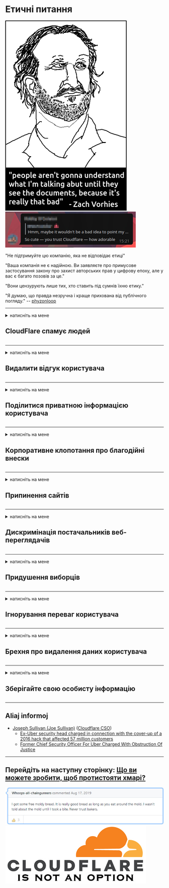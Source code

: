 # Етичні питання

![](../image/itsreallythatbad.jpg)
![](../image/telegram/c81238387627b4bfd3dcd60f56d41626.jpg)

"Не підтримуйте цю компанію, яка не відповідає етиці"

"Ваша компанія не є надійною. Ви заявляєте про примусове застосування закону про захист авторських прав у цифрову епоху, але у вас є багато позовів за це."

"Вони цензурують лише тих, хто ставить під сумнів їхню етику."

"Я думаю, що правда незручна і краще прихована від публічного погляду."  -- [phyzonloop](https://twitter.com/phyzonloop)


---


<details>
<summary>натисніть на мене

## CloudFlare спамує людей
</summary>


Cloudflare надсилає спам-листи електронним повідомленням, які не належать Cloudflare.

- Лише надсилайте електронні листи абонентам, які ввійшли в обліковий запис
- Коли користувач скаже «стоп», то перестань надсилати електронну пошту

Це так просто. Але Cloudflare байдуже.
Cloudflare сказав, що використання їх служби може зупинити всіх спамерів або зловмисників.
Як можна зупинити Cloudflare, не активуючи Cloudflare?


| 🖼 | 🖼 |
| --- | --- |
| ![](../image/cfspam01.jpg) | ![](../image/cfspam03.jpg) |
| ![](../image/cfspam02.jpg) | ![](../image/cfspambrittany.jpg)<br>![](../image/cfspamtwtr.jpg) |

</details>

---

<details>
<summary>натисніть на мене

## Видалити відгук користувача
</summary>


Негативні відгуки цензури Cloudflare.
Якщо ви публікуєте текст проти Cloudflare у Twitter, у вас є шанс отримати відповідь від співробітника Cloudflare із повідомленням «Ні, це не так».
Якщо ви опублікуєте негативний відгук на будь-якому веб-сайті, він спробує цензурувати його.


| 🖼 | 🖼 |
| --- | --- |
| ![](../image/cfcenrev_01.jpg)<br>![](../image/cfcenrev_02.jpg) | ![](../image/cfcenrev_03.jpg) |

</details>

---

<details>
<summary>натисніть на мене

## Поділитися приватною інформацією користувача
</summary>


Cloudflare має масову проблему домагань.
Cloudflare ділиться особистою інформацією тих, хто скаржиться на розміщені сайти.
Іноді вони просять вас вказати справжнє посвідчення особи.
Якщо ви не хочете, щоб вас переслідували, нападали, вбивали чи вбивали, краще тримайтеся подалі від веб-сайтів Cloudflared.


| 🖼 | 🖼 |
| --- | --- |
| ![](../image/cfdox_what.jpg) | ![](../image/cfdox_swat.jpg) |
| ![](../image/cfdox_kill.jpg) | ![](../image/cfdox_threat.jpg) |
| ![](../image/cfdox_dox.jpg) | ![](../image/cfdox_ex1.jpg)<br>![](../image/cfdox_ex2.jpg) |

</details>

---

<details>
<summary>натисніть на мене

## Корпоративне клопотання про благодійні внески
</summary>


CloudFlare просить благодійних внесків.
Дуже жахливо, що американська корпорація просить благодійності поряд з неприбутковими організаціями, які мають добрі справи.
Якщо вам подобається блокувати людей або витрачати час на людей, ви можете замовити піцу для працівників Cloudflare.


![](../image/cfdonate.jpg)

</details>

---

<details>
<summary>натисніть на мене

## Припинення сайтів
</summary>


Що ви зробите, якщо ваш сайт раптово знищиться?
Є повідомлення, що Cloudflare видаляє конфігурацію користувача або зупиняє послугу без будь-якого попередження, мовчки.
Ми пропонуємо вам знайти кращого постачальника.

![](../image/cftmnt.jpg)

</details>

---

<details>
<summary>натисніть на мене

## Дискримінація постачальників веб-переглядачів
</summary>


CloudFlare надає переважне ставлення до тих, хто використовує Firefox, водночас надаючи вороже ставлення до користувачів, які не переглядають Tor, через Tor.
Користувачі, які по праву відмовляються виконувати невільний JavaScript, також отримують вороже ставлення.
Ця нерівність доступу - це зловживання мережевим нейтралітетом та зловживання владою.

![](../image/browdifftbcx.gif)

- Зліва: браузер Tor, праворуч: Chrome. Ідентична IP-адреса.

![](../image/browserdiff.jpg)

- Зліва: браузер Tor браузера Javascript вимкнено, cookie увімкнено
- Праворуч: Chrome Javascript увімкнено, cookie відключено

![](../image/cfsiryoublocked.jpg)

- QuteBrowser (другорядний браузер) без Tor (Clearnet IP)

| ***Веб-переглядач*** | ***Лікування доступу*** |
| --- | --- |
| Tor Browser (Javascript увімкнено) | доступ дозволений |
| Firefox (Javascript увімкнено) | доступ деградований |
| Chromium (Javascript увімкнено) | доступ деградований |
| Chromium or Firefox (Javascript відключений) | доступ заборонено |
| Chromium or Firefox (Файл cookie вимкнено) | доступ заборонено |
| QuteBrowser | доступ заборонено |
| lynx | доступ заборонено |
| w3m | доступ заборонено |
| wget | доступ заборонено |


Чому б не використати кнопку Audio для вирішення легкої проблеми?

Так, є звукова кнопка, але вона завжди не працює над Tor.
Ви отримаєте це повідомлення, натиснувши його:

```
Спробуйте ще раз пізніше
Ваш комп'ютер або мережа може надсилати автоматизовані запити.
Щоб захистити наших користувачів, ми не можемо обробити ваш запит зараз.
Для отримання більш детальної інформації відвідайте нашу довідкову сторінку
```

</details>

---

<details>
<summary>натисніть на мене

## Придушення виборців
</summary>


Виборці у штатах США реєструються, щоб голосувати в кінцевому рахунку через веб-сайт державного секретаря у штаті резиденції.
Підконтрольні республіканцям бюро державних секретарів займаються придушенням виборців, перейшовши на веб-сайт державного секретаря через Cloudflare.
Вороже поводження Cloudflare з користувачами Tor, його позиція MITM як централізованої глобальної точки спостереження та її згубна роль загалом змушує потенційних виборців не бажати реєструватися.
Зокрема, ліберали охоплюють конфіденційність.
Бланки реєстрації виборців збирають конфіденційну інформацію про політичну схильність виборця, особисту фізичну адресу, номер соціального страхування та дату народження.
Більшість держав роблять загальнодоступною лише частину цієї інформації, але Cloudflare бачить усю цю інформацію, коли хтось реєструється для голосування.

Зауважте, що реєстрація на папері не обходить Cloudflare, оскільки працівники Державного секретаря з питань введення даних, швидше за все, використовуватимуть веб-сайт Cloudflare для введення даних.

| 🖼 | 🖼 |
| --- | --- |
| ![](../image/cfvotm_01.jpg) | ![](../image/cfvotm_02.jpg) |

- Change.org - відомий веб-сайт для збору голосів і вжиття заходів.
“люди скрізь розпочинають кампанії, мобілізують прихильників та працюють з особами, які приймають рішення, щоб знайти рішення.”
На жаль, багато людей взагалі не можуть переглядати change.org через агресивний фільтр Cloudflare.
Їм блокують підписання петиції, тим самим виключаючи їх із демократичного процесу.
Використання іншої платформи, яка не є хмарною, наприклад OpenPetition, допомагає виправити проблему.

| 🖼 | 🖼 |
| --- | --- |
| ![](../image/changeorgasn.jpg) | ![](../image/changeorgtor.jpg) |

- "Афінський проект" Cloudflare пропонує безкоштовний захист на рівні підприємств для державних та місцевих веб-сайтів для виборів.
Вони сказали, що "їхні виборці можуть отримати доступ до інформації про вибори та реєстрацію виборців", але це брехня, оскільки багато людей просто не можуть переглядати сайт.

</details>

---

<details>
<summary>натисніть на мене

## Ігнорування переваг користувача
</summary>


Якщо ви щось відмовитесь, ви очікуєте, що ви не отримаєте повідомлення про це.
Cloudflare ігнорує уподобання користувачів та обмінюється даними з сторонніми корпораціями без згоди клієнта.
Якщо ви користуєтесь їхнім безкоштовним планом, вони іноді надсилають вам електронну пошту з проханням придбати щомісячну підписку.

![](../image/cfviopl_tp.jpg)

</details>

---

<details>
<summary>натисніть на мене

## Брехня про видалення даних користувача
</summary>


Відповідно до цього блогу колишнього клієнта Cloudflare, Cloudflare бреше про видалення облікових записів.
На сьогоднішній день багато компаній зберігають ваші дані після закриття або видалення облікового запису.
Більшість хороших компаній згадують про це у своїй політиці конфіденційності.
Cloudflare? Немає.

```
2019-08-05 CloudFlare надіслав мені підтвердження, що вони видалили мій обліковий запис.
2019-10-02 Я отримав електронний лист від CloudFlare "тому що я замовник"
```

Cloudflare не знав про слово "видалити".
Якщо це дійсно видалено, чому цей колишній клієнт отримав електронний лист?
Він також зазначив, що політика конфіденційності Cloudflare про це не згадує.

```
Їх нова політика конфіденційності не згадує про збереження даних протягом року.
```

![](../image/cfviopl_notdel.jpg)

Як можна довіряти Cloudflare, якщо їхня політика конфіденційності є LIE?

</details>

---

<details>
<summary>натисніть на мене

## Зберігайте свою особисту інформацію
</summary>


Видалення облікового запису Cloudflare - це важкий рівень.

```
Надішліть службу підтримки, використовуючи категорію "Рахунок",
і вимагати видалення облікового запису в тілі повідомлення.
Перед тим, як вимагати видалення, у вашому обліковому записі не повинно бути прикріплених доменів або кредитних карток.
```

Ви отримаєте це підтвердження електронною поштою.

![](../image/cf_deleteandkeep.jpg)

"Ми почали обробляти ваш запит на видалення", але "Ми продовжуватимемо зберігати вашу особисту інформацію".

Чи можете ви цьому «довіряти»?

</details>

---

## Aliaj informoj

- [Joseph Sullivan (Joe Sullivan)](../cloudflare_inc/cloudflare_members.md) ([Cloudflare CSO](https://twitter.com/eastdakota/status/1296522269313785862))
  - [Ex-Uber security head charged in connection with the cover-up of a 2016 hack that affected 57 million customers](https://www.businessinsider.com/uber-data-hack-security-head-joe-sullivan-charged-cover-up-2020-8)
  - [Former Chief Security Officer For Uber Charged With Obstruction Of Justice](https://www.justice.gov/usao-ndca/pr/former-chief-security-officer-uber-charged-obstruction-justice)


---

## Перейдіть на наступну сторінку:   [Що ви можете зробити, щоб протистояти хмарі?](uk.action.md)

![](../image/freemoldybread.jpg)
![](../image/cfisnotanoption.jpg)
